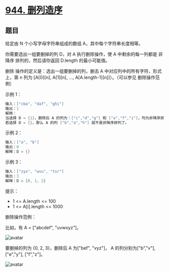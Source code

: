 # [944. 删列造序](https://leetcode-cn.com/problems/delete-columns-to-make-sorted/)

## 题目

给定由 N 个小写字母字符串组成的数组 A，其中每个字符串长度相等。

你需要选出一组要删掉的列 D，对 A 执行删除操作，使 A 中剩余的每一列都是 非降序 排列的，然后请你返回 D.length 的最小可能值。

删除 操作的定义是：选出一组要删掉的列，删去 A 中对应列中的所有字符，形式上，第 n 列为 [A[0][n], A[1][n], ..., A[A.length-1][n]]）。（可以参见 删除操作范例）

 

示例 1：
```c
输入：["cba", "daf", "ghi"]
输出：1
解释：
当选择 D = {1}，删除后 A 的列为：["c","d","g"] 和 ["a","f","i"]，均为非降序排列。
若选择 D = {}，那么 A 的列 ["b","a","h"] 就不是非降序排列了。
```
示例 2：
```c
输入：["a", "b"]
输出：0
解释：D = {}
```
示例 3：
```c
输入：["zyx", "wvu", "tsr"]
输出：3
解释：D = {0, 1, 2}
```

提示：

- 1 <= A.length <= 100
- 1 <= A[i].length <= 1000
 

删除操作范例：

比如，有 A = ["abcdef", "uvwxyz"]，

![avatar](https://assets.leetcode-cn.com/aliyun-lc-upload/uploads/2019/07/06/944_1.png)

要删掉的列为 {0, 2, 3}，删除后 A 为["bef", "vyz"]， A 的列分别为["b","v"], ["e","y"], ["f","z"]。

![avatar](https://assets.leetcode-cn.com/aliyun-lc-upload/uploads/2019/07/06/944_2.png)
